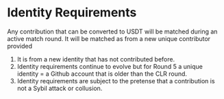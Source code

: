 # Identity Requirements

Any contribution that can be converted to USDT will be matched during an active match round. It will be matched as from a new unique contributor provided

1. It is from a new identity that has not contributed before.
2. Identity requirements continue to evolve but for Round 5 a unique identity = a Github account that is older than the CLR round.
3. Identity requirements are subject to the pretense that a contribution is not a Sybil attack or collusion.

